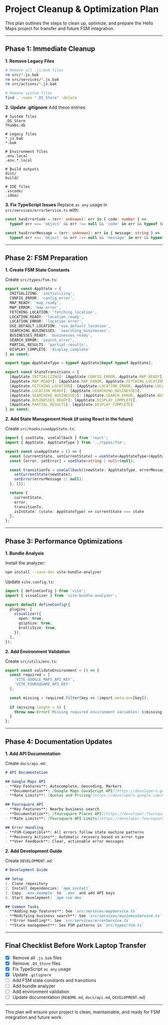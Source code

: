 # Project Cleanup & Optimization Plan

This plan outlines the steps to clean up, optimize, and prepare the Hello Maps project for transfer and future FSM integration.

---

## Phase 1: Immediate Cleanup

**1. Remove Legacy Files**
```bash
# Remove all .js.bak files
rm src/*.js.bak
rm src/services/*.js.bak
rm src/actions/*.js.bak

# Remove system files
find . -name ".DS_Store" -delete
```

**2. Update .gitignore**
Add these entries:
```gitignore
# System files
.DS_Store
Thumbs.db

# Legacy files
*.js.bak
*.bak

# Environment files
.env.local
.env.*.local

# Build outputs
dist/
build/

# IDE files
.vscode/
.idea/
```

**3. Fix TypeScript Issues**
Replace `as any` usage in `src/services/errorService.ts` with:
```typescript
const hasErrorCode = (err: unknown): err is { code: number } =>
  typeof err === 'object' && err !== null && 'code' in err && typeof (err as { code: unknown }).code === 'number';

const hasErrorMessage = (err: unknown): err is { message: string } =>
  typeof err === 'object' && err !== null && 'message' in err && typeof (err as { message: unknown }).message === 'string';
```

---

## Phase 2: FSM Preparation

**1. Create FSM State Constants**

Create `src/types/fsm.ts`:
```typescript
export const AppState = {
  INITIALIZING: 'initializing',
  CONFIG_ERROR: 'config_error',
  MAP_READY: 'map_ready',
  MAP_ERROR: 'map_error',
  FETCHING_LOCATION: 'fetching_location',
  LOCATION_READY: 'location_ready',
  LOCATION_ERROR: 'location_error',
  USE_DEFAULT_LOCATION: 'use_default_location',
  SEARCHING_BUSINESSES: 'searching_businesses',
  BUSINESSES_READY: 'businesses_ready',
  SEARCH_ERROR: 'search_error',
  PARTIAL_RESULTS: 'partial_results',
  DISPLAY_COMPLETE: 'display_complete'
} as const;

export type AppStateType = typeof AppState[keyof typeof AppState];

export const StateTransitions = {
  [AppState.INITIALIZING]: [AppState.CONFIG_ERROR, AppState.MAP_READY],
  [AppState.MAP_READY]: [AppState.MAP_ERROR, AppState.FETCHING_LOCATION],
  [AppState.FETCHING_LOCATION]: [AppState.LOCATION_ERROR, AppState.LOCATION_READY, AppState.USE_DEFAULT_LOCATION],
  [AppState.LOCATION_READY]: [AppState.SEARCHING_BUSINESSES],
  [AppState.SEARCHING_BUSINESSES]: [AppState.SEARCH_ERROR, AppState.BUSINESSES_READY, AppState.PARTIAL_RESULTS],
  [AppState.BUSINESSES_READY]: [AppState.DISPLAY_COMPLETE],
  [AppState.PARTIAL_RESULTS]: [AppState.DISPLAY_COMPLETE]
} as const;
```

**2. Add State Management Hook (if using React in the future)**

Create `src/hooks/useAppState.ts`:
```typescript
import { useState, useCallback } from 'react';
import { AppState, AppStateType } from '../types/fsm';

export const useAppState = () => {
  const [currentState, setCurrentState] = useState<AppStateType>(AppState.INITIALIZING);
  const [error, setError] = useState<string | null>(null);

  const transitionTo = useCallback((newState: AppStateType, errorMessage?: string) => {
    setCurrentState(newState);
    setError(errorMessage || null);
  }, []);

  return {
    currentState,
    error,
    transitionTo,
    isInState: (state: AppStateType) => currentState === state
  };
};
```

---

## Phase 3: Performance Optimizations

**1. Bundle Analysis**

Install the analyzer:
```bash
npm install --save-dev vite-bundle-analyzer
```

Update `vite.config.ts`:
```typescript
import { defineConfig } from 'vite';
import { visualizer } from 'vite-bundle-analyzer';

export default defineConfig({
  plugins: [
    visualizer({
      open: true,
      gzipSize: true,
      brotliSize: true,
    }),
  ],
});
```

**2. Add Environment Validation**

Create `src/utils/env.ts`:
```typescript
export const validateEnvironment = () => {
  const required = [
    'VITE_GOOGLE_MAPS_API_KEY',
    'VITE_FOURSQUARE_API_KEY'
  ];

  const missing = required.filter(key => !import.meta.env[key]);
  
  if (missing.length > 0) {
    throw new Error(`Missing required environment variables: ${missing.join(', ')}`);
  }
};
```

---

## Phase 4: Documentation Updates

**1. Add API Documentation**

Create `docs/api.md`:
```markdown
# API Documentation

## Google Maps API
- **Key Features**: Autocomplete, Geocoding, Markers
- **Documentation**: [Google Maps JavaScript API](https://developers.google.com/maps/documentation/javascript)
- **Rate Limits**: [Quotas and Pricing](https://developers.google.com/maps/documentation/javascript/usage-and-billing)

## Foursquare API
- **Key Features**: Nearby business search
- **Documentation**: [Foursquare Places API](https://developer.foursquare.com/docs/places-api)
- **Rate Limits**: [Foursquare API Limits](https://developer.foursquare.com/docs/api/limits)

## Error Handling
- **FSM-Compatible**: All errors follow state machine patterns
- **Recovery Actions**: Automatic recovery based on error type
- **User Feedback**: Clear, actionable error messages
```

**2. Add Development Guide**

Create `DEVELOPMENT.md`:
```markdown
# Development Guide

## Setup
1. Clone repository
2. Install dependencies: `npm install`
3. Copy `.env.example` to `.env` and add API keys
4. Start development: `npm run dev`

## Common Tasks
- **Adding map features**: See `src/services/mapService.ts`
- **Modifying business search**: See `src/services/businessService.ts`
- **Error handling**: See `src/services/errorService.ts`
- **State management**: See FSM patterns in `src/types/fsm.ts`
```

---

## Final Checklist Before Work Laptop Transfer

- [x] Remove all `.js.bak` files
- [x] Remove `.DS_Store` files
- [x] Fix TypeScript `as any` usage
- [x] Update `.gitignore`
- [ ] Add FSM state constants and transitions
- [ ] Add bundle analyzer
- [ ] Add environment validation
- [ ] Update documentation (`README.md`, `docs/api.md`, `DEVELOPMENT.md`)

---

This plan will ensure your project is clean, maintainable, and ready for FSM integration and future work. 